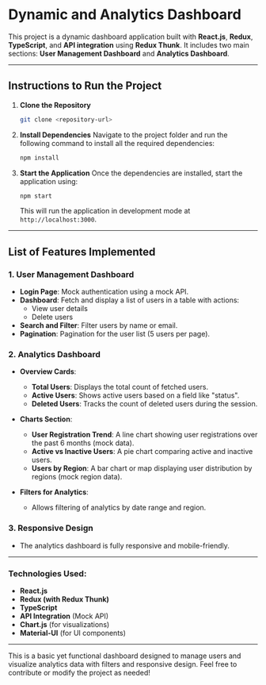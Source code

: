 # Dynamic and Analytics Dashboard

This project is a dynamic dashboard application built with **React.js**, **Redux**, **TypeScript**, and **API integration** using **Redux Thunk**. It includes two main sections: **User Management Dashboard** and **Analytics Dashboard**.

---

## Instructions to Run the Project

1. **Clone the Repository**
   ```bash
   git clone <repository-url>
   ```

2. **Install Dependencies**
   Navigate to the project folder and run the following command to install all the required dependencies:
   ```bash
   npm install
   ```

3. **Start the Application**
   Once the dependencies are installed, start the application using:
   ```bash
   npm start
   ```

   This will run the application in development mode at `http://localhost:3000`.

---

## List of Features Implemented

### 1. **User Management Dashboard**

- **Login Page**: Mock authentication using a mock API.
- **Dashboard**: Fetch and display a list of users in a table with actions:
  - View user details
  - Delete users
- **Search and Filter**: Filter users by name or email.
- **Pagination**: Pagination for the user list (5 users per page).

### 2. **Analytics Dashboard**

- **Overview Cards**:
  - **Total Users**: Displays the total count of fetched users.
  - **Active Users**: Shows active users based on a field like "status".
  - **Deleted Users**: Tracks the count of deleted users during the session.

- **Charts Section**:
  - **User Registration Trend**: A line chart showing user registrations over the past 6 months (mock data).
  - **Active vs Inactive Users**: A pie chart comparing active and inactive users.
  - **Users by Region**: A bar chart or map displaying user distribution by regions (mock region data).

- **Filters for Analytics**:
  - Allows filtering of analytics by date range and region.

### 3. **Responsive Design**
- The analytics dashboard is fully responsive and mobile-friendly.

---

### Technologies Used:
- **React.js**
- **Redux (with Redux Thunk)**
- **TypeScript**
- **API Integration** (Mock API)
- **Chart.js** (for visualizations)
- **Material-UI** (for UI components)

---

This is a basic yet functional dashboard designed to manage users and visualize analytics data with filters and responsive design. Feel free to contribute or modify the project as needed!
